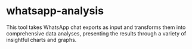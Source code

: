 # whatsapp-analysis
This tool takes WhatsApp chat exports as input and transforms them into comprehensive data analyses, presenting the results through a variety of insightful charts and graphs.
